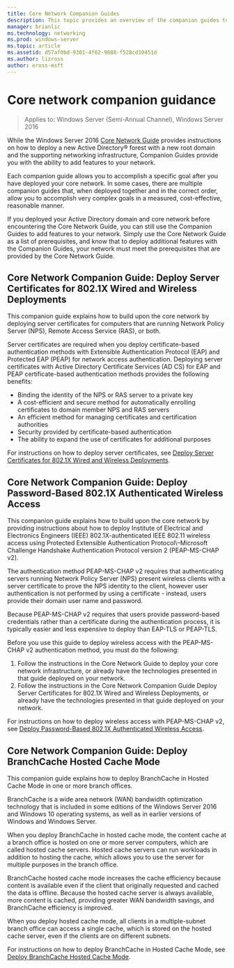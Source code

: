 ```yaml
---
title: Core Network Companion Guides
description: This topic provides an overview of the companion guides to the Windows Server 2016 Core Network Guide
manager: brianlic
ms.technology: networking
ms.prod: windows-server
ms.topic: article
ms.assetid: d57af0bd-9301-4f62-9888-f528cd10451d
ms.author: lizross
author: eross-msft
---
```


# Core network companion guidance

>Applies to: Windows Server (Semi-Annual Channel), Windows Server 2016

While the Windows Server 2016 [Core Network Guide](https://technet.microsoft.com/windows-server-docs/networking/core-network-guide/core-network-guide) provides instructions on how to deploy a new Active Directory&reg; forest with a new root domain and the supporting networking infrastructure, Companion Guides provide you with the ability to add features to your network.

Each companion guide allows you to accomplish a specific goal after you have deployed your core network. In some cases, there are multiple companion guides that, when deployed together and in the correct order, allow you to accomplish very complex goals in a measured, cost-effective, reasonable manner.

If you deployed your Active Directory domain and core network before encountering the Core Network Guide, you can still use the Companion Guides to add features to your network. Simply use the Core Network Guide as a list of prerequisites, and know that to deploy additional features with the Companion Guides, your network must meet the prerequisites that are provided by the Core Network Guide.

## Core Network Companion Guide: Deploy Server Certificates for 802.1X Wired and Wireless Deployments 

This companion guide explains how to build upon the core network by deploying server certificates for computers that are running Network Policy Server \(NPS\), Remote Access Service \(RAS\), or both.

Server certificates are required when you deploy certificate-based authentication methods with Extensible Authentication Protocol \(EAP\) and Protected EAP \(PEAP\) for network access authentication. Deploying server certificates with Active Directory Certificate Services \(AD CS\) for EAP and PEAP certificate-based authentication methods provides the following benefits:

- Binding the identity of the NPS or RAS server to a private key
- A cost-efficient and secure method for automatically enrolling certificates to domain member NPS and RAS servers
- An efficient method for managing certificates and certification authorities
- Security provided by certificate-based authentication
- The ability to expand the use of certificates for additional purposes
  
For instructions on how to deploy server certificates, see [Deploy Server Certificates for 802.1X Wired and Wireless Deployments](server-certs/Deploy-Server-Certificates-for-802.1X-Wired-and-Wireless-Deployments.md).  
## Core Network Companion Guide: Deploy Password-Based 802.1X Authenticated Wireless Access

This companion guide explains how to build upon the core network by providing instructions about how to deploy Institute of Electrical and Electronics Engineers \(IEEE\) 802.1X\-authenticated IEEE 802.11 wireless access using Protected Extensible Authentication Protocol\–Microsoft Challenge Handshake Authentication Protocol version 2 \(PEAP\-MS\-CHAP v2\).

The authentication method PEAP\-MS\-CHAP v2 requires that authenticating servers running Network Policy Server \(NPS\) present wireless clients with a server certificate to prove the NPS identity to the client, however user authentication is not performed by using a certificate - instead, users provide their domain user name and password.

Because PEAP\-MS\-CHAP v2 requires that users provide password-based credentials rather than a certificate during the authentication process, it is typically easier and less expensive to deploy than EAP\-TLS or PEAP\-TLS.

Before you use this guide to deploy wireless access with the PEAP\-MS\-CHAP v2 authentication method, you must do the following:

1. Follow the instructions in the Core Network Guide to deploy your core network infrastructure, or already have the technologies presented in that guide deployed on your network.
2. Follow the instructions in the Core Network Companion Guide Deploy Server Certificates for 802.1X Wired and Wireless Deployments, or already have the technologies presented in that guide deployed on your network.

For instructions on how to deploy wireless access with PEAP\-MS\-CHAP v2, see [Deploy Password-Based 802.1X Authenticated Wireless Access](wireless/a-deploy-8021X-wireless-access.md).

## Core Network Companion Guide: Deploy BranchCache Hosted Cache Mode

This companion guide explains how to deploy BranchCache in Hosted Cache Mode in one or more branch offices.

BranchCache is a wide area network (WAN) bandwidth optimization technology that is included in some editions of the Windows Server 2016 and Windows 10 operating systems, as well as in earlier versions of Windows and Windows Server.

When you deploy BranchCache in hosted cache mode, the content cache at a branch office is hosted on one or more server computers, which are called hosted cache servers. Hosted cache servers can run workloads in addition to hosting the cache, which allows you to use the server for multiple purposes in the branch office.

BranchCache hosted cache mode increases the cache efficiency because content is available even if the client that originally requested and cached the data is offline. Because the hosted cache server is always available, more content is cached, providing greater WAN bandwidth savings, and BranchCache efficiency is improved.

When you deploy hosted cache mode, all clients in a multiple-subnet branch office can access a single cache, which is stored on the hosted cache server, even if the clients are on different subnets.

For instructions on how to deploy BranchCache in Hosted Cache Mode, see [Deploy BranchCache Hosted Cache Mode](bc-hcm/1-Deploy-Bc-Hcm.md).
